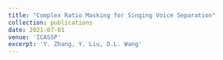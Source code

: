```yaml
---
title: "Complex Ratio Masking for Singing Voice Separation"
collection: publications
date: 2021-07-01
venue: 'ICASSP'
excerpt: 'Y. Zhang, Y. Liu, D.L. Wang'
---
```

